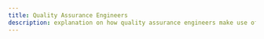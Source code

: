 ```yaml
---
title: Quality Assurance Engineers
description: explanation on how quality assurance engineers make use of surveilr.
---
```

